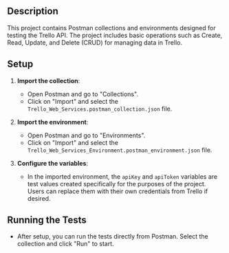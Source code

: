 ## Description
This project contains Postman collections and environments designed for testing the Trello API. The project includes basic operations such as Create, Read, Update, and Delete (CRUD) for managing data in Trello.

## Setup
1. **Import the collection**:
   - Open Postman and go to "Collections".
   - Click on "Import" and select the `Trello_Web_Services.postman_collection.json` file.

2. **Import the environment**:
   - Open Postman and go to "Environments".
   - Click on "Import" and select the `Trello_Web_Services_Environment.postman_environment.json` file.

3. **Configure the variables**:
   - In the imported environment, the `apiKey` and `apiToken` variables are test values created specifically for the purposes of the project. Users can replace them with their own credentials from Trello if desired.

## Running the Tests
- After setup, you can run the tests directly from Postman. Select the collection and click "Run" to start.

